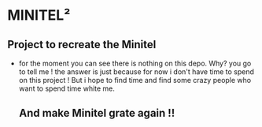 # MINITEL²

## Project to recreate the Minitel

- for the moment you can see there is nothing on this depo.
  Why? you go to tell me !
  the answer is just because for now i don't have time to spend on this project !
  But i hope to find time and find some crazy people who want to spend time white me.
  ## And make Minitel grate again !!
